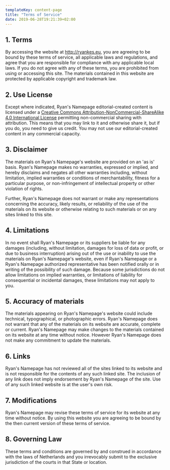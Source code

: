 ```yaml
---
templateKey: content-page 
title: "Terms of Service"
date: 2019-06-28T19:21:39+02:00
---
```


## 1. Terms
By accessing the website at http://ryankes.eu, you are agreeing to be bound by these terms of service, all applicable laws and regulations, and agree that you are responsible for compliance with any applicable local laws. If you do not agree with any of these terms, you are prohibited from using or accessing this site. The materials contained in this website are protected by applicable copyright and trademark law.

## 2. Use License
Except where indicated, Ryan's Namepage editorial-created content is licensed under a [Creative Commons Attribution-NonCommercial-ShareAlike 4.0 International License](https://creativecommons.org/licenses/by-nc-sa/4.0/) permitting non-commercial sharing with attribution. This means that you may link to it and otherwise share it, but if you do, you need to give us credit. You may not use our editorial-created content in any commercial capacity.
## 3. Disclaimer

The materials on Ryan's Namepage's website are provided on an 'as is' basis. Ryan's Namepage makes no warranties, expressed or implied, and hereby disclaims and negates all other warranties including, without limitation, implied warranties or conditions of merchantability, fitness for a particular purpose, or non-infringement of intellectual property or other violation of rights.

Further, Ryan's Namepage does not warrant or make any representations concerning the accuracy, likely results, or reliability of the use of the materials on its website or otherwise relating to such materials or on any sites linked to this site.

## 4. Limitations

In no event shall Ryan's Namepage or its suppliers be liable for any damages (including, without limitation, damages for loss of data or profit, or due to business interruption) arising out of the use or inability to use the materials on Ryan's Namepage's website, even if Ryan's Namepage or a Ryan's Namepage authorized representative has been notified orally or in writing of the possibility of such damage. Because some jurisdictions do not allow limitations on implied warranties, or limitations of liability for consequential or incidental damages, these limitations may not apply to you.

## 5. Accuracy of materials

The materials appearing on Ryan's Namepage's website could include technical, typographical, or photographic errors. Ryan's Namepage does not warrant that any of the materials on its website are accurate, complete or current. Ryan's Namepage may make changes to the materials contained on its website at any time without notice. However Ryan's Namepage does not make any commitment to update the materials.

## 6. Links

Ryan's Namepage has not reviewed all of the sites linked to its website and is not responsible for the contents of any such linked site. The inclusion of any link does not imply endorsement by Ryan's Namepage of the site. Use of any such linked website is at the user's own risk.

## 7. Modifications

Ryan's Namepage may revise these terms of service for its website at any time without notice. By using this website you are agreeing to be bound by the then current version of these terms of service.

## 8. Governing Law

These terms and conditions are governed by and construed in accordance with the laws of Netherlands and you irrevocably submit to the exclusive jurisdiction of the courts in that State or location.
